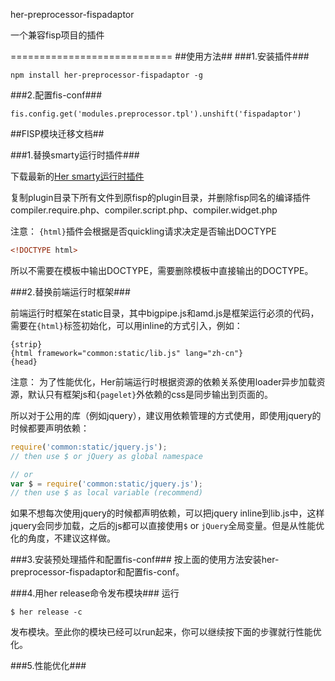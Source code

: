 her-preprocessor-fispadaptor

一个兼容fisp项目的插件

============================
##使用方法##
###1.安装插件###
```
npm install her-preprocessor-fispadaptor -g
```
###2.配置fis-conf###
```
fis.config.get('modules.preprocessor.tpl').unshift('fispadaptor')
```

##FISP模块迁移文档##

###1.替换smarty运行时插件###

下载最新的[Her smarty运行时插件](http://gitlab.baidu.com/hao123-fe/her-smarty-plugin/tree/master)

复制plugin目录下所有文件到原fisp的plugin目录，并删除fisp同名的编译插件compiler.require.php、compiler.script.php、compiler.widget.php

注意：
`{html}`插件会根据是否quickling请求决定是否输出DOCTYPE
```html
<!DOCTYPE html>
```
所以不需要在模板中输出DOCTYPE，需要删除模板中直接输出的DOCTYPE。

###2.替换前端运行时框架###

前端运行时框架在static目录，其中bigpipe.js和amd.js是框架运行必须的代码，需要在`{html}`标签初始化，可以用inline的方式引入，例如：

```smarty
{strip}
{html framework="common:static/lib.js" lang="zh-cn"}
{head}
```
注意：
为了性能优化，Her前端运行时根据资源的依赖关系使用loader异步加载资源，默认只有框架js和`{pagelet}`外依赖的css是同步输出到页面的。

所以对于公用的库（例如jquery），建议用依赖管理的方式使用，即使用jquery的时候都要声明依赖：
```javascript
require('common:static/jquery.js');
// then use $ or jQuery as global namespace

// or
var $ = require('common:static/jquery.js');
// then use $ as local variable (recommend)
```

如果不想每次使用jquery的时候都声明依赖，可以把jquery inline到lib.js中，这样jquery会同步加载，之后的js都可以直接使用`$` or `jQuery`全局变量。但是从性能优化的角度，不建议这样做。

###3.安装预处理插件和配置fis-conf###
按上面的使用方法安装her-preprocessor-fispadaptor和配置fis-conf。

###4.用her release命令发布模块###
运行
```
$ her release -c
```
发布模块。至此你的模块已经可以run起来，你可以继续按下面的步骤就行性能优化。

###5.性能优化###



